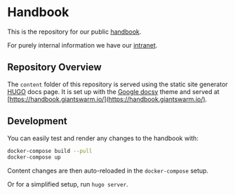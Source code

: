 # Handbook

This is the repository for our public [handbook](https://handbook.giantswarm.io/).

For purely internal information we have our [intranet](https://intranet.giantswarm.io).

## Repository Overview

The `content` folder of this repository is served using the static site generator [HUGO](https://gohugo.io/) docs page.
It is set up with the [Google docsy](https://github.com/google/docsy) theme and served at [https://handbook.giantswarm.io/](https://handbook.giantswarm.io/).

## Development

You can easily test and render any changes to the handbook with:

```sh
docker-compose build --pull
docker-compose up
```

Content changes are then auto-reloaded in the `docker-compose` setup.

Or for a simplified setup, run `hugo server`.
